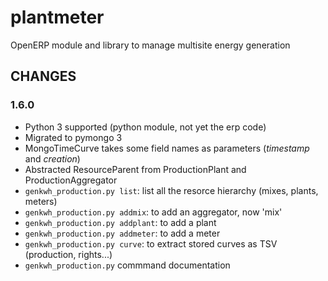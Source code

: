 # plantmeter 

OpenERP module and library to manage multisite energy generation

## CHANGES

### 1.6.0

- Python 3 supported (python module, not yet the erp code)
- Migrated to pymongo 3
- MongoTimeCurve takes some field names as parameters (_timestamp_ and _creation_)
- Abstracted ResourceParent from ProductionPlant and ProductionAggregator
- `genkwh_production.py list`: list all the resorce hierarchy (mixes, plants, meters)
- `genkwh_production.py addmix`: to add an aggregator, now 'mix'
- `genkwh_production.py addplant`: to add a plant
- `genkwh_production.py addmeter`: to add a meter
- `genkwh_production.py curve`: to extract stored curves as TSV (production, rights...)
- `genkwh_production.py` commmand documentation






